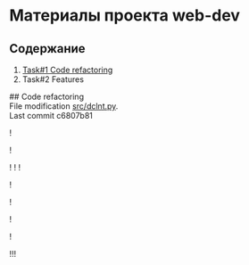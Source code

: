 # Материалы проекта web-dev

## Содержание
1. [Task#1 Code refactoring](#task-refactoring)
2. Task#2 Features

##<a name="task2-refactoring"></a> Code refactoring<br>
File modification [src/dclnt.py](src/dclnt.py).<br>
Last commit c6807b81<br>







!







!






!
!
!









!




!








!













!







<a name="task-refactoring"></a>!!!